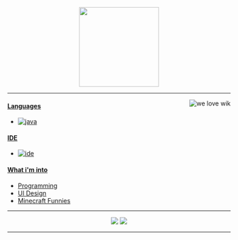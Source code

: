 <p align="center">
    <img height="180em" src="https://github-readme-stats.vercel.app/api?username=crxel&show_icons=true&include_all_commits=true&count_private=true"/>
</p>

---
<a href="https://youtube.com/@crxelty"><img alt="we love wik" src="https://i.imgur.com/F2KLSsM.gif" align="right"/>
#### Languages
- ![java](https://img.shields.io/badge/-Python-f7ff80?style=flat-square&logo=python)
    
#### IDE
- ![ide](https://img.shields.io/badge/-Visual_Studio_Code-5d7dff?style=flat-square&logo=visualstudiocode)

#### What i'm into
- Programming
- UI Design
- Minecraft Funnies
---
<p align="center">
    <a href="https://discord.gg/MAWSTv3PRK"><img src="https://img.shields.io/badge/-Rats_LLC-5d7dff?style=flat-square&logo=discord"/></a>
    <a href="https://youtube.com/@crxelty"><img src="https://img.shields.io/badge/-crxelty-5d7dff?style=flat-square&logo=youtube"/></a>
</p>

---
